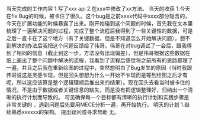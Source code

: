当天完成的工作内容
1.写了xxx api
2.在xxx中修改了xx方法。
当天的收获
1.今天在fix Bug的时候，被卡住了很久。这个bug是之前xxxx代码中xxxx部分隐含的，今天在扩展功能的时候暴露了出来。刚开始碰到这个问题的时候，首先我在文本里梳理了一遍解决问题的过程，完成了整个流程后我得到了一些关键性的数据，可是之后一直卡在了这个地方（有了关键数据，但是不知道怎么开始解决问题），想不到解决的办法后我把这个问题反馈给了伟哥。伟哥在对bug调试了一会后，跟我得到了相同的信息（截止到这一步，方法没有出现偏差），但是伟哥根据这些数据在纸上画出了整个问题中解决的流程，我看到了流程后感觉将之前所有的思路都理了一遍，并且之后我在重新绘图的过程中，突然想明白了Bug发生的原因（当时我跟伟哥说这是灵感乍现，但是回头想想为什么一开始不乍现而是等到绘图之后才有呢，所以这应该算是整个逻辑理顺后推出来的结果）。现在回头去看当时被卡住的情况，不是由于数据或者关键信息的缺失，而是没有把逻辑整理好，归纳出一个清晰的执行计划而导致的。
可见确保每一个目标都有清晰的执行计划和实践步骤是非常关键的
，遇到问题后先要用MECE分析一遍，再开始执行。
明天的计划
1.继续熟悉xxxxxx的架构。
提出疑问或寻求帮助
无。